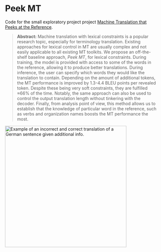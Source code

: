 # Peek MT

Code for the small exploratory project project [Machine Translation that Peeks at the Reference](https://vilda.net/papers/mt_peek.pdf).

> **Abstract:** Machine translation with lexical constraints is a popular research topic, especially for terminology translation.
> Existing approaches for lexical control in MT are usually complex and not easily applicable to all existing MT toolkits.
> We propose an off-the-shelf baseline approach, *Peek MT*, for lexical constraints.
> During training, the model is provided with access to some of the words in the reference, allowing it to produce better translations.
> During inference, the user can specify which words they would like the translation to contain.
> Depending on the amount of additional tokens, the MT performance is improved by 1.3-4.4 BLEU points per revealed token.
> Despite these being very soft constraints, they are fulfilled ≈66% of the time.
> Notably, the same approach can also be used to control the output translation length without tinkering with the decoder.
> Finally, from analysis point of view, this method allows us to establish that the knowledge of particular word in the reference, such as verbs and organization names boosts the MT performance the most.

<img alt="Example of an incorrect and correct translation of a German sentence given additional info." src="https://github.com/zouharvi/mt-peek/assets/7661193/3b946ab8-bad2-42af-b3d8-e364ca1b5f23" width=400em>
